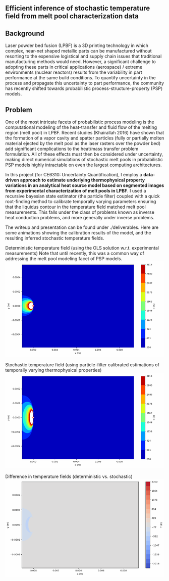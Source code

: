 ## Efficient inference of stochastic temperature field from melt pool characterization data


## Background
Laser powder bed fusion (LPBF) is a 3D printing technology in which complex, near-net shaped metallic parts can be manufactured without resorting to the expensive logistical and supply chain issues that traditional manufacturing methods would need. However, a significant challenge to adopting these parts in critical applications (aerospace) / extreme environments (nuclear reactors) results from the variability in part performance at the same build conditions. To quantify uncertainty in the process and propagate this uncertainty to part performance, the community has recently shifted towards probabilistic process-structure-property (PSP) models.

## Problem
One of the most intricate facets of probabilistic process modeling is the computational modeling of the heat-transfer and fluid flow of the melting region (melt pool) in LPBF. Recent studies (Khairallah 2016) have shown that the formation of a vapor cavity and spatter particles (fully or partially molten material ejected by the melt pool as the laser rasters over the powder bed) add significant complications to the heat/mass transfer problem formulation. All of these effects must then be considered under uncertainty, making direct numerical simulations of stochastic melt pools in probabilistic PSP models highly intractable on even the largest computing architectures.

In this project (for CE6310: Uncertainty Quantification), I employ a **data-driven approach to estimate  underlying thermophysical property variations in an analytical heat source model based on segmented images from experimental characterization of melt pools in LPBF**. I used a recursive bayesian state estimator (the particle filter) coupled with a quick root-finding method to calibrate temporally varying parameters ensuring that the liquidus contour in the temperature field matched melt pool measurements. This falls under the class of problems known as inverse heat conduction problems, and more generally under inverse problems. 

The writeup and presentation can be found under ./deliverables. Here are some animations showing the calibration results of the model, and the resulting inferred stochastic temperature fields.

Deterministic temperature field (using the OLS solution w.r.t. experimental measurements)
Note that until recently, this was a common way of addressing the melt pool modeling facet of PSP models.
![til](./rosenthal_ols.gif)

Stochastic temperature field (using particle-filter calibrated estimations of temporally varying thermophysical properties)
![til](./rosenthal_fluctuations.gif)

Difference in temperature fields (deterministic vs. stochastic)
![til](./tempfield_diff.gif)
